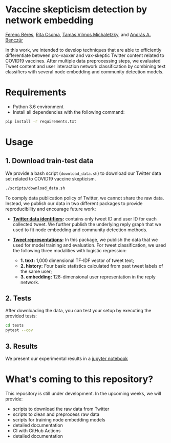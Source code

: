 # Vaccine skepticism detection by network embedding

[Ferenc Béres](https://github.com/ferencberes), [Rita Csoma](https://github.com/csomarita), [Tamás Vilmos Michaletzky](https://github.com/tmichaletzky), and [András A. Benczúr](https://mi.nemzetilabor.hu/people/andras-benczur)

In this work, we intended to develop techniques that are able to efficiently differentiate between pro-vaxxer and vax-skeptic Twitter content related to COVID19 vaccines. After multiple data preprocessing steps, we evaluated Tweet content and user interaction network classification by combining text classifiers with several node embedding and community detection
models.

# Requirements

- Python 3.6 environment
- Install all dependencies with the following command:

```bash
pip install -r requirements.txt
```

# Usage

## 1. Download train-test data

We provide a bash script (`download_data.sh`) to download our Twitter data set related to COVID19 vaccine skepticism.

```bash
./scripts/download_data.sh
```

To comply data publication policy of Twitter, we cannot share the raw data. Instead, we publish our data in two different packages to provide reproducibility and encourage future work:

- **[Twitter data identifiers]():** contains only tweet ID and user ID for each collected tweet. We further publish the underlying reply graph that we used to fit node embedding and community detection methods. 

- **[Tweet representations](http://info.ilab.sztaki.hu/~fberes/covid_vaccine_data/covid_vaxxer_representations_2021-09-24.zip):** In this package, we publish the data that we used for model training and evaluation. For tweet classification, we used the following three modalities with logistic regression:

   * **1. text:** 1,000 dimensional TF-IDF vector of tweet text;
   * **2. history:** Four basic statistics calculated from past tweet labels of the same user;
   * **3. embedding:** 128-dimensional user representation in the reply network.

## 2. Tests

After downloading the data, you can test your setup by executing the provided tests:

```bash
cd tests
pytest --cov
```

## 3. Results

We present our experimental results in a [jupyter notebook](ipython/VaxxerModelResults.ipynb)

# What's coming to this repository?

This repository is still under development. In the upcoming weeks, we will provide:
- scripts to download the raw data from Twitter
- scripts to clean and preprocess raw data
- scripts for training node embedding models
- detailed documentation
- CI with GitHub Actions
- detailed documentation

